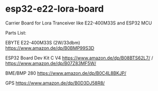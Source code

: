 # esp32-e22-lora-board
Carrier Board for Lora Tranceiver like E22-400M33S and ESP32 MCU

Parts List:

EBYTE E22-400M33S (2W/33dbm) https://www.amazon.de/dp/B0BMP99S3D

ESP32 Board Dev Kit C V4 https://www.amazon.de/dp/B08BTS62L7/ / https://www.amazon.de/dp/B07Z83MF5W/

BME/BMP 280 https://www.amazon.de/dp/B0C4L8BKJP/

GPS https://www.amazon.de/dp/B0D3DJ58R8/



